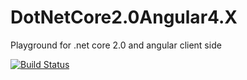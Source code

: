 # DotNetCore2.0Angular4.X
Playground for .net core 2.0 and angular client side

[![Build Status](https://travis-ci.org/amammay/DotNetCore2.0Angular4.X.svg?branch=master)](https://travis-ci.org/amammay/DotNetCore2.0Angular4.X)
